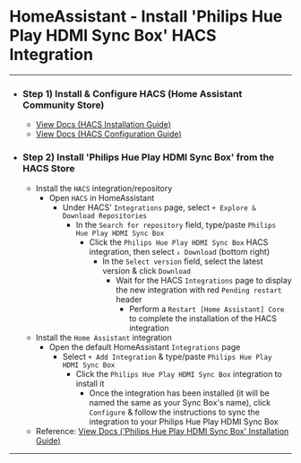 
# HomeAssistant - Install 'Philips Hue Play HDMI Sync Box' HACS Integration

***

- ### Step 1) Install & Configure HACS (Home Assistant Community Store)
  - [View Docs (HACS Installation Guide)](https://hacs.xyz/docs/setup/download/)
  - [View Docs (HACS Configuration Guide)](https://hacs.xyz/docs/configuration/basic)
- ### Step 2) Install 'Philips Hue Play HDMI Sync Box' from the HACS Store
  - Install the `HACS` integration/repository
    - Open `HACS` in HomeAssistant
      - Under HACS' `Integrations` page, select `+ Explore & Download Repositories`
        - In the `Search for repository` field, type/paste `Philips Hue Play HDMI Sync Box`
          - Click the `Philips Hue Play HDMI Sync Box` HACS integration, then select `↓ Download` (bottom right)
            - In the `Select version` field, select the latest version & click `Download`
              - Wait for the HACS `Integrations` page to display the new integration with red `Pending restart` header
                - Perform a `Restart [Home Assistant] Core` to complete the installation of the HACS integration
  - Install the `Home Assistant` integration
    - Open the default HomeAssistant `Integrations` page
      - Select `+ Add Integration` & type/paste `Philips Hue Play HDMI Sync Box`
        - Click the `Philips Hue Play HDMI Sync Box` integration to install it
          - Once the integration has been installed (it will be named the same as your Sync Box's name), click `Configure` & follow the instructions to sync the integration to your Philips Hue Play HDMI Sync Box
  - Reference: [View Docs ('Philips Hue Play HDMI Sync Box' Installation Guide)](https://github.com/mvdwetering/huesyncbox#hacs)

***


<!--
# ------------------------------------------------------------
#
# Citation(s)
#
#   github.com  |  "GitHub - mvdwetering/huesyncbox: Home Assistant integration for the Philips Hue Play HDMI Sync Box"  |  https://github.com/mvdwetering/huesyncbox#hacs
#
# ------------------------------------------------------------
-->